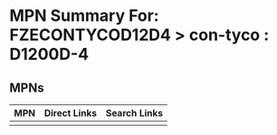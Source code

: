 



# MPN Summary For: FZECONTYCOD12D4 > con-tyco : D1200D-4

## MPNs
  

|MPN|Direct Links|Search Links|
| :--- | :--- | :--- |
||||
